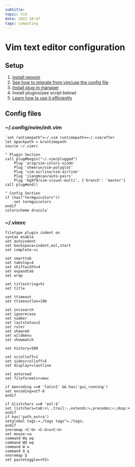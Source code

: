 ```yaml
---
subtitle:
topic: Vim
date: 2022-10-07
tags: computing
---
```


# Vim text editor configuration

## Setup
   1. [Install neovim](https://neovim.io/)
   2. [See how to migrate from vim/use the config file](https://neovim.io/doc/user/nvim.html#nvim-from-vim)
   3. [Install plug-in manager](https://github.com/junegunn/vim-plug) 
   4. Install plugins(see script below)
   5. [Learn how to use it efficiently](https://missing.csail.mit.edu/2020/editors/) 

## Config files
### ~/.config/nvim/init.vim

    `set runtimepath^=~/.vim runtimepath+=~/.vim/after
    let &packpath = &runtimepath
    source ~/.vimrc

    " Plugin Section
    call plug#begin("~/.vim/plugged")
        Plug 'arzg/vim-colors-xcode'
        Plug 'sheerun/vim-polyglot'
        Plug 'vim-airline/vim-airline'
        Plug 'jiangmiao/auto-pairs'
        Plug 'mg979/vim-visual-multi', {'branch': 'master'}
    call plug#end()

    " Config Section
    if (has("termguicolors"))
        set termguicolors
    endif
    colorscheme dracula`

### ~/.vimrc

    filetype plugin indent on
    syntax enable
    set autoindent
    set backspace=indent,eol,start
    set complete-=i

    set smarttab
    set tabstop=4
    set shiftwidth=4
    set expandtab
    set wrap

    set titlestring=%t
    set title

    set ttimeout
    set ttimeoutlen=100

    set incsearch
    set ignorecase
    set number
    set laststatus=2
    set ruler
    set showcmd
    set wildmenu
    set showmatch

    set history=500

    set scrolloff=1
    set sidescrolloff=5
    set display+=lastline

    set autoread
    set fileformats+=mac

    if &encoding ==# 'latin1' && has('gui_running')
    set encoding=utf-8
    endif

    if &listchars ==# 'eol:$'
    set listchars=tab:>\ ,trail:-,extends:>,precedes:<,nbsp:+
    endif
    if has('path_extra')
    setglobal tags-=./tags tags^=./tags;
    endif
    inoremap <C-U> <C-G>u<C-U>
    set mouse-=a
    command Wq wq
    command WQ wq
    command W w
    command Q q
    nnoremap Q 
    set pastetoggle=<F2>
